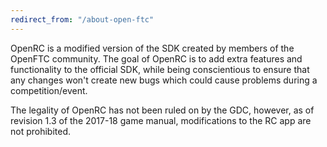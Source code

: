```yaml
---
redirect_from: "/about-open-ftc"
---
```

OpenRC is a modified version of the SDK created by members of the OpenFTC community.
The goal of OpenRC is to add extra features and functionality to the official SDK,
while being conscientious to ensure that any changes won't create new bugs which could
cause problems during a competition/event.

The legality of OpenRC has not been ruled on by the GDC, however, as of revision 1.3 of
the 2017-18 game manual, modifications to the RC app are not prohibited.